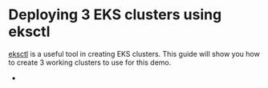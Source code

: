 # Deploying 3 EKS clusters using eksctl

[eksctl](https://eksctl.io/) is a useful tool in creating EKS clusters. This guide will show you how to create 3 working clusters to use for this demo.

* 